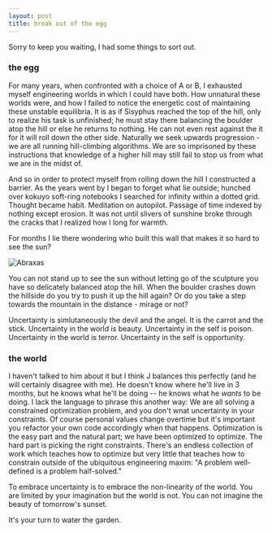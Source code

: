 ```yaml
---
layout: post
title: break out of the egg
---
```


Sorry to keep you waiting, I had some things to sort out.

### the egg

For many years, when confronted with a choice of A or B, I exhausted myself engineering worlds in which I could have both. How unnatural these worlds were, and how I failed to notice the energetic cost of maintaining these unstable equilibria. It is as if Sisyphus reached the top of the hill, only to realize his task is unfinished; he must stay there balancing the boulder atop the hill or else he returns to nothing. He can not even rest against the it for it will roll down the other side. Naturally we seek upwards progression - we are all running hill-climbing algorithms. We are so imprisoned by these instructions that knowledge of a higher hill may still fail to stop us from what we are in the midst of. 

And so in order to protect myself from rolling down the hill I constructed a barrier. As the years went by I began to forget what lie outside; hunched over kokuyo soft-ring notebooks I searched for infinity within a dotted grid. Thought became habit. Meditation on autopilot. Passage of time indexed by nothing except erosion. It was not until slivers of sunshine broke through the cracks that I realized how I long for warmth.  

For months I lie there wondering who built this wall that makes it so hard to see the sun?

![Abraxas](/assets/images/abraxas.png)

You can not stand up to see the sun without letting go of the sculpture you have so delicately balanced atop the hill. When the boulder crashes down the hillside do you try to push it up the hill again? Or do you take a step towards the mountain in the distance - mirage or not?

Uncertainty is simlutaneously the devil and the angel. It is the carrot and the stick. 
Uncertainty in the world is beauty. Uncertainty in the self is poison. Uncertainty in the world is terror. Uncertainty in the self is opportunity.

### the world

I haven't talked to him about it but I think J balances this perfectly (and he will certainly disagree with me). He doesn't know where he'll live in 3 months, but he knows what he'll be doing -- he knows what he *wants* to be doing. I lack the language to phrase this another way: We are all solving a constrained optimization problem, and you don't wnat uncertainty in your constraints. Of course personal values change overtime but it's important you refactor your own code accordingly when that happens. Optimization is the easy part and the natural part; we have been optimized to optimize. The hard part is picking the right constraints. There's an endless collection of work which teaches how to optimize but very little that teaches how to constrain outside of the ubiquitous engineering maxim: "A problem well-defined is a problem half-solved."

To embrace uncertainty is to embrace the non-linearity of the world. You are limited by your imagination but the world is not. You can not imagine the beauty of tomorrow's sunset. 

It's your turn to water the garden.
